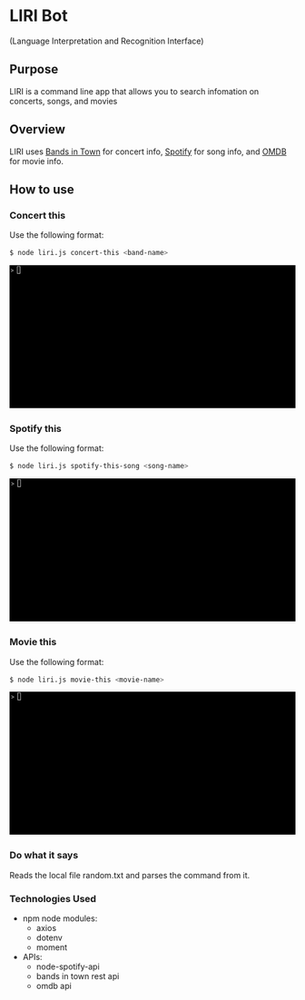 # LIRI Bot 
(Language Interpretation and Recognition Interface)

## Purpose
LIRI is a command line app that allows you to search infomation on concerts, songs, and movies

## Overview
LIRI uses [Bands in Town](https://www.bandsintown.com/) for concert info, [Spotify](https://www.spotify.com) for song info, and [OMDB](https://www.omdbapi.com) for movie info.

## How to use

### Concert this
Use the following format:
```sh
$ node liri.js concert-this <band-name>
```
![Concert this](images/concert.gif)

### Spotify this
Use the following format:
```sh
$ node liri.js spotify-this-song <song-name>
```
![Spotify this](images/spotify.gif)

### Movie this
Use the following format:
```sh
$ node liri.js movie-this <movie-name>
```
![Movie this](images/movie.gif)

### Do what it says
Reads the local file random.txt and parses the command from it.

### Technologies Used
* npm node modules:
    * axios
    * dotenv
    * moment
* APIs:
    * node-spotify-api
    * bands in town rest api
    * omdb api